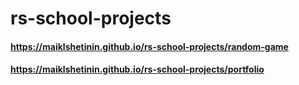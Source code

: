 # rs-school-projects
#### https://maiklshetinin.github.io/rs-school-projects/random-game
#### https://maiklshetinin.github.io/rs-school-projects/portfolio